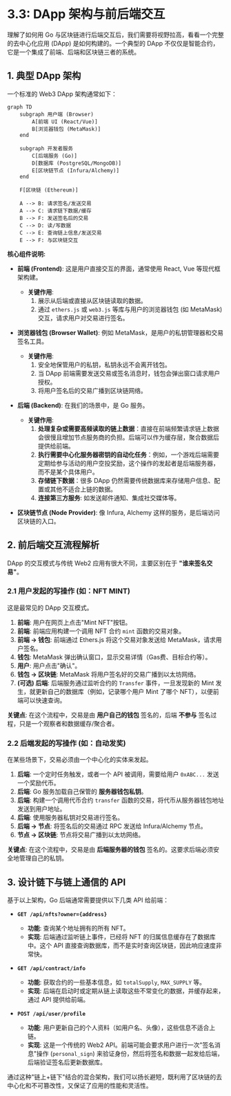 # 3.3: DApp 架构与前后端交互

理解了如何用 Go 与区块链进行后端交互后，我们需要将视野拉高，看看一个完整的去中心化应用 (DApp) 是如何构建的。一个典型的 DApp 不仅仅是智能合约，它是一个集成了前端、后端和区块链三者的系统。

## 1. 典型 DApp 架构

一个标准的 Web3 DApp 架构通常如下：

```mermaid
graph TD
    subgraph 用户端 (Browser)
        A[前端 UI (React/Vue)]
        B[浏览器钱包 (MetaMask)]
    end
    
    subgraph 开发者服务
        C[后端服务 (Go)]
        D[数据库 (PostgreSQL/MongoDB)]
        E[区块链节点 (Infura/Alchemy)]
    end
    
    F[区块链 (Ethereum)]

    A --> B: 请求签名/发送交易
    A --> C: 请求链下数据/缓存
    B --> F: 发送签名后的交易
    C --> D: 读/写数据
    C --> E: 查询链上信息/发送交易
    E --> F: 与区块链交互
```

**核心组件说明:**

- **前端 (Frontend)**: 这是用户直接交互的界面，通常使用 React, Vue 等现代框架构建。
  - **关键作用**:
    1.  展示从后端或直接从区块链读取的数据。
    2.  通过 `ethers.js` 或 `web3.js` 等库与用户的浏览器钱包 (如 MetaMask) 交互，请求用户对交易进行签名。

- **浏览器钱包 (Browser Wallet)**: 例如 MetaMask，是用户的私钥管理器和交易签名工具。
  - **关键作用**:
    1.  安全地保管用户的私钥，私钥永远不会离开钱包。
    2.  当 DApp 前端需要发送交易或签名消息时，钱包会弹出窗口请求用户授权。
    3.  将用户签名后的交易广播到区块链网络。

- **后端 (Backend)**: 在我们的场景中，是 Go 服务。
  - **关键作用**:
    1.  **处理复杂或需要高频读取的链上数据**：直接在前端频繁请求链上数据会很慢且增加节点服务商的负担。后端可以作为缓存层，聚合数据后提供给前端。
    2.  **执行需要中心化服务器密钥的自动化任务**：例如，一个游戏后端需要定期给参与活动的用户空投奖励，这个操作的发起者是后端服务器，而不是某个具体用户。
    3.  **存储链下数据**：很多 DApp 仍然需要传统数据库来存储用户信息、配置或其他不适合上链的数据。
    4.  **连接第三方服务**: 如发送邮件通知、集成社交媒体等。

- **区块链节点 (Node Provider)**: 像 Infura, Alchemy 这样的服务，是后端访问区块链的入口。

## 2. 前后端交互流程解析

DApp 的交互模式与传统 Web2 应用有很大不同，主要区别在于 **"谁来签名交易"**。

### 2.1 用户发起的写操作 (如：NFT MINT)

这是最常见的 DApp 交互模式。

1.  **前端**: 用户在网页上点击"Mint NFT"按钮。
2.  **前端**: 前端应用构建一个调用 NFT 合约 `mint` 函数的交易对象。
3.  **前端 -> 钱包**: 前端通过 Ethers.js 将这个交易对象发送给 MetaMask，请求用户签名。
4.  **钱包**: MetaMask 弹出确认窗口，显示交易详情（Gas费、目标合约等）。
5.  **用户**: 用户点击"确认"。
6.  **钱包 -> 区块链**: MetaMask 将用户签名好的交易广播到以太坊网络。
7.  **(可选) 后端**: 后端服务通过监听合约的 `Transfer` 事件，一旦发现新的 Mint 发生，就更新自己的数据库（例如，记录哪个用户 Mint 了哪个 NFT），以便前端可以快速查询。

**关键点**: 在这个流程中，交易是由 **用户自己的钱包** 签名的，后端 **不参与** 签名过程，只是一个观察者和数据缓存/聚合者。

### 2.2 后端发起的写操作 (如：自动发奖)

在某些场景下，交易必须由一个中心化的实体来发起。

1.  **后端**: 一个定时任务触发，或者一个 API 被调用，需要给用户 `0xABC...` 发送一个奖励代币。
2.  **后端**: Go 服务加载自己保管的 **服务器钱包私钥**。
3.  **后端**: 构建一个调用代币合约 `transfer` 函数的交易，将代币从服务器钱包地址发送到用户地址。
4.  **后端**: 使用服务器私钥对交易进行签名。
5.  **后端 -> 节点**: 将签名后的交易通过 RPC 发送给 Infura/Alchemy 节点。
6.  **节点 -> 区块链**: 节点将交易广播到以太坊网络。

**关键点**: 在这个流程中，交易是由 **后端服务器的钱包** 签名的。这要求后端必须安全地管理自己的私钥。

## 3. 设计链下与链上通信的 API

基于以上架构，Go 后端通常需要提供以下几类 API 给前端：

- **`GET /api/nfts?owner={address}`**
  - **功能**: 查询某个地址拥有的所有 NFT。
  - **实现**: 后端通过监听链上事件，已经将 NFT 的归属信息缓存在了数据库中。这个 API 直接查询数据库，而不是实时查询区块链，因此响应速度非常快。

- **`GET /api/contract/info`**
  - **功能**: 获取合约的一些基本信息，如 `totalSupply`, `MAX_SUPPLY` 等。
  - **实现**: 后端在启动时或定期从链上读取这些不常变化的数据，并缓存起来，通过 API 提供给前端。

- **`POST /api/user/profile`**
  - **功能**: 用户更新自己的个人资料（如用户名、头像），这些信息不适合上链。
  - **实现**: 这是一个传统的 Web2 API。前端可能会要求用户进行一次"签名消息"操作 (`personal_sign`) 来验证身份，然后将签名和数据一起发给后端，后端验证签名后更新数据库。

通过这种"链上+链下"结合的混合架构，我们可以扬长避短，既利用了区块链的去中心化和不可篡改性，又保证了应用的性能和灵活性。 